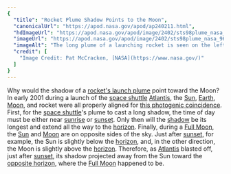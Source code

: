 ```yaml
---
{
  "title": "Rocket Plume Shadow Points to the Moon",
  "canonicalUrl": "https://apod.nasa.gov/apod/ap240211.html",
  "hdImageUrl": "https://apod.nasa.gov/apod/image/2402/sts98plume_nasa_1111.jpg",
  "imageUrl": "https://apod.nasa.gov/apod/image/2402/sts98plume_nasa_960.jpg",
  "imageAlt": "The long plume of a launching rocket is seen on the left side of the image. The upper part of the plume is bright, while the lower part is smokey brown. The bright part of the plume is illuminated by the Sun and casts a long and dark shadow corridor across the image. The shadow appears to end on a Full Moon. Please see the explanation for more detailed information.",
  "credit": [
    "Image Credit: Pat McCracken, [NASA](https://www.nasa.gov/)"
  ]
}
---
```


Why would the shadow of a [rocket's launch plume](https://earthobservatory.nasa.gov/images/1221/smoke-plume) point toward the Moon? In early 2001 during a launch of the [space shuttle](https://www.nasa.gov/space-shuttle/) [Atlantis](https://www.kennedyspacecenter.com/explore-attractions/shuttle-a-ship-like-no-other/featured-attraction/space-shuttle-atlantis), the [Sun](https://science.nasa.gov/sun/), [Earth](https://apod.nasa.gov/apod/ap220206.html), [Moon](https://svs.gsfc.nasa.gov/5187/), and rocket were all properly aligned for [this photogenic coincidence](https://visibleearth.nasa.gov/images/1221/smoke-plume). First, for the [space shuttle](https://en.wikipedia.org/wiki/Space_Shuttle)'s plume to cast a long shadow, the time of day must be either near [sunrise](https://apod.nasa.gov/apod/ap170705.html) or [sunset](https://apod.nasa.gov/apod/ap231025.html). Only then will the [shadow](https://apod.nasa.gov/apod/ap161026.html) be its longest and extend all the way to the [horizon](https://apod.nasa.gov/apod/ap171205.html). Finally, during a [Full Moon](https://apod.nasa.gov/apod/ap000113.html), the [Sun](https://apod.nasa.gov/apod/ap010129.html) and [Moon](https://apod.nasa.gov/apod/ap180318.html) are on opposite sides of the sky. Just after [sunset](https://apod.nasa.gov/apod/ap060723.html), for example, the Sun is slightly below the [horizon](https://en.wikipedia.org/wiki/Horizon), and, in the other direction, the Moon is slightly above the [horizon](https://apod.nasa.gov/apod/ap000320.html). Therefore, as [Atlantis](https://apod.nasa.gov/apod/ap950812.html) blasted off, just after [sunset](https://apod.nasa.gov/apod/ap220320.html), its shadow projected away from the Sun toward the [opposite horizon](https://i2-prod.mirror.co.uk/incoming/article27932447.ece/ALTERNATES/n615/0_PAY-GREAT-DANE-OPTICAL-ILLUSION.jpg), where the [Full Moon](https://apod.nasa.gov/apod/ap220612.html) happened to be.
